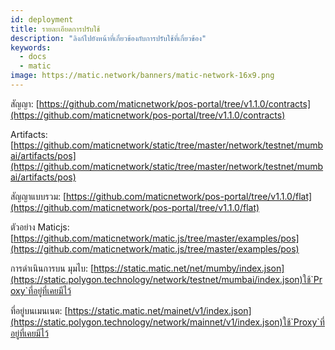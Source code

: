 ```yaml
---
id: deployment
title: รายละเอียดการปรับใช้
description: "ลิงก์ไปยังหน้าที่เกี่ยวข้องกับการปรับใช้ที่เกี่ยวข้อง"
keywords:
  - docs
  - matic
image: https://matic.network/banners/matic-network-16x9.png
---
```


สัญญา: [https://github.com/maticnetwork/pos-portal/tree/v1.1.0/contracts](https://github.com/maticnetwork/pos-portal/tree/v1.1.0/contracts)

Artifacts: [https://github.com/maticnetwork/static/tree/master/network/testnet/mumbai/artifacts/pos](https://github.com/maticnetwork/static/tree/master/network/testnet/mumbai/artifacts/pos)

สัญญาแบบรวม: [https://github.com/maticnetwork/pos-portal/tree/v1.1.0/flat](https://github.com/maticnetwork/pos-portal/tree/v1.1.0/flat)

ตัวอย่าง Maticjs: [https://github.com/maticnetwork/matic.js/tree/master/examples/pos](https://github.com/maticnetwork/matic.js/tree/master/examples/pos)

การดำเนินการบน มุมไบ: [https://static.matic.net/net/mumby/index.json](https://static.polygon.technology/network/testnet/mumbai/index.json)ใช้`Proxy`ที่อยู่ที่เคยมีไว้

ที่อยู่บนเมนเนต: [https://static.matic.net/mainet/v1/index.json](https://static.polygon.technology/network/mainnet/v1/index.json)ใช้`Proxy`ที่อยู่ที่เคยมีไว้
